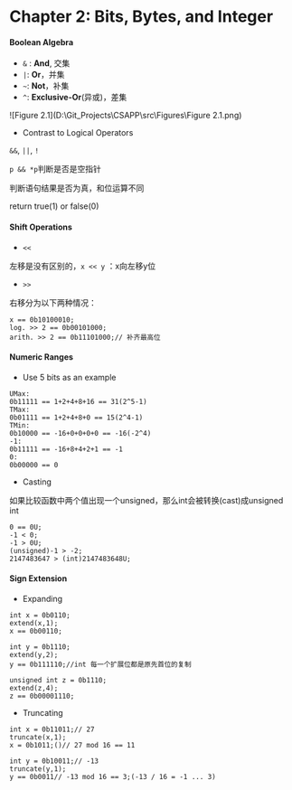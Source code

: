 # Chapter 2: Bits, Bytes, and Integer

#### Boolean Algebra

- `&` : **And**, 交集
- `|`: **Or**，并集
- `~`: **Not**，补集
- `^`: **Exclusive-Or**(异或)，差集

![Figure 2.1](D:\Git_Projects\CSAPP\src\Figures\Figure 2.1.png)

- Contrast to Logical Operators

`&&`, `||`, `!`

`p && *p`判断是否是空指针

判断语句结果是否为真，和位运算不同

return true(1) or false(0)

#### Shift Operations

- `<<` 

左移是没有区别的，`x << y` ：x向左移y位

- `>>`

右移分为以下两种情况：

```
x == 0b10100010;
log. >> 2 == 0b00101000;
arith. >> 2 == 0b11101000;// 补齐最高位
```

#### Numeric Ranges

- Use 5 bits as an example

```
UMax:
0b11111 == 1+2+4+8+16 == 31(2^5-1)
TMax:
0b01111 == 1+2+4+8+0 == 15(2^4-1)
TMin:
0b10000 == -16+0+0+0+0 == -16(-2^4)
-1:
0b11111 == -16+8+4+2+1 == -1
0:
0b00000 == 0
```

- Casting

如果比较函数中两个值出现一个unsigned，那么int会被转换(cast)成unsigned int

```
0 == 0U;
-1 < 0;
-1 > 0U;
(unsigned)-1 > -2;
2147483647 > (int)2147483648U;
```

#### Sign Extension

- Expanding

```
int x = 0b0110;
extend(x,1);
x == 0b00110;

int y = 0b1110;
extend(y,2);
y == 0b111110;//int 每一个扩展位都是原先首位的复制

unsigned int z = 0b1110;
extend(z,4);
z == 0b00001110;
```

- Truncating

```
int x = 0b11011;// 27
truncate(x,1);
x = 0b1011;()// 27 mod 16 == 11

int y = 0b10011;// -13
truncate(y,1);
y == 0b0011// -13 mod 16 == 3;(-13 / 16 = -1 ... 3)
```

